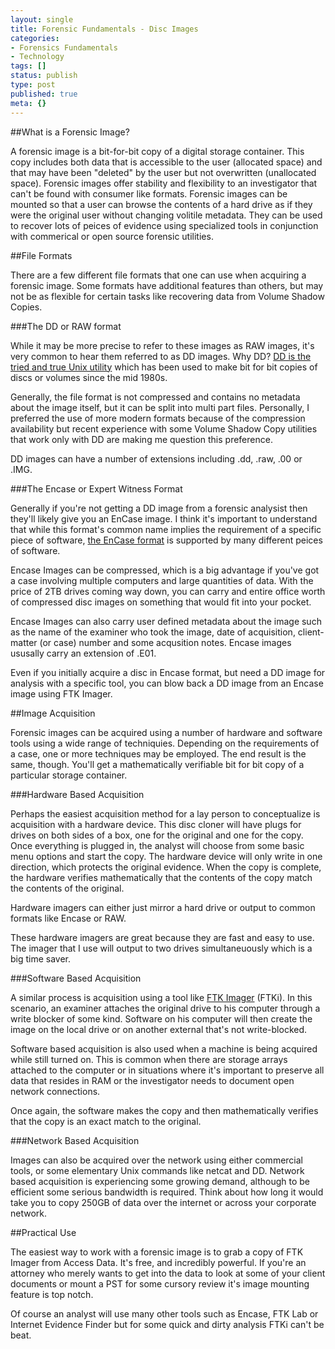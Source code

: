 ```yaml
---
layout: single
title: Forensic Fundamentals - Disc Images
categories:
- Forensics Fundamentals
- Technology
tags: []
status: publish
type: post
published: true
meta: {}
---
```

##What is a Forensic Image?

A forensic image is a bit-for-bit copy of a digital storage container. This copy includes both data that is accessible to the user (allocated space) and that may have been "deleted" by the user but not overwritten (unallocated space). Forensic images offer stability and flexibility to an investigator that can't be found with consumer like formats. Forensic images can be mounted so that a user can browse the contents of a hard drive as if they were the original user without changing volitile metadata. They can be used to recover lots of peices of evidence using specialized tools in conjunction with commerical or open source forensic utilities.


##File Formats



There are a few different file formats that one can use when acquiring a forensic image. Some formats have additional features than others, but may not be as flexible for certain tasks like recovering data from Volume Shadow Copies.


###The DD or RAW format



While it may be more precise to refer to these images as RAW images, it's very common to hear them referred to as DD images. Why DD? 
[DD is the tried and true Unix utility](http://www.forensicswiki.org/wiki/Dd) which has been used to make bit for bit copies of discs or volumes since the mid 1980s.


Generally, the file format is not compressed and contains no metadata about the image itself, but it can be split into multi part files. Personally, I preferred the use of more modern formats because of the compression availability but recent experience with some Volume Shadow Copy utilities that work only with DD are making me question this preference.


DD images can have a number of extensions including .dd, .raw, .00 or .IMG.


###The Encase or Expert Witness Format



Generally if you're not getting a DD image from a forensic analysist then they'll likely give you an EnCase image. I think it's important to understand that while this format's common name implies the requirement of a specific piece of software, 
[the EnCase format](http://www.forensicswiki.org/wiki/Encase_image_file_format) is supported by many different peices of software.


Encase Images can be compressed, which is a big advantage if you've got a case involving multiple computers and large quantities of data. With the price of 2TB drives coming way down, you can carry and entire office worth of compressed disc images on something that would fit into your pocket.


Encase Images can also carry user defined metadata about the image such as the name of the examiner who took the image, date of acquisition, client-matter (or case) number and some acqusition notes. Encase images ususally carry an extension of .E01.


Even if you initially acquire a disc in Encase format, but need a DD image for analysis with a specific tool, you can blow back a DD image from an Encase image using FTK Imager.


##Image Acquisition



Forensic images can be acquired using a number of hardware and software tools using a wide range of techniquies. Depending on the requirements of a case, one or more techniques may be employed. The end result is the same, though. You'll get a mathematically verifiable bit for bit copy of a particular storage container.


###Hardware Based Acquisition



Perhaps the easiest acquisition method for a lay person to conceptualize is acquisition with a hardware device. This disc cloner will have plugs for drives on both sides of a box, one for the original and one for the copy. Once everything is plugged in, the analyst will choose from some basic menu options and start the copy. The hardware device will only write in one direction, which protects the original evidence. When the copy is complete, the hardware verifies mathematically that the contents of the copy match the contents of the original.


Hardware imagers can either just mirror a hard drive or output to common formats like Encase or RAW.


These hardware imagers are great because they are fast and easy to use. The imager that I use will output to two drives simultaneuously which is a big time saver.


###Software Based Acquisition



A similar process is acquisition using a tool like 
[FTK Imager](http://www.forensicswiki.org/wiki/FTK_Imager) (FTKi). In this scenario, an examiner attaches the original drive to his computer through a write blocker of some kind. Software on his computer will then create the image on the local drive or on another external that's not write-blocked.


Software based acquisition is also used when a machine is being acquired while still turned on. This is common when there are storage arrays attached to the computer or in situations where it's important to preserve all data that resides in RAM or the investigator needs to document open network connections.


Once again, the software makes the copy and then mathematically verifies that the copy is an exact match to the original.


###Network Based Acquisition



Images can also be acquired over the network using either commercial tools, or some elementary Unix commands like netcat and DD. Network based acquisition is experiencing some growing demand, although to be efficient some serious bandwidth is required. Think about how long it would take you to copy 250GB of data over the internet or across your corporate network.


##Practical Use



The easiest way to work with a forensic image is to grab a copy of FTK Imager from Access Data. It's free, and incredibly powerful. If you're an attorney who merely wants to get into the data to look at some of your client documents or mount a PST for some cursory review it's image mounting feature is top notch.


Of course an analyst will use many other tools such as Encase, FTK Lab or Internet Evidence Finder but for some quick and dirty analysis FTKi can't be beat.
